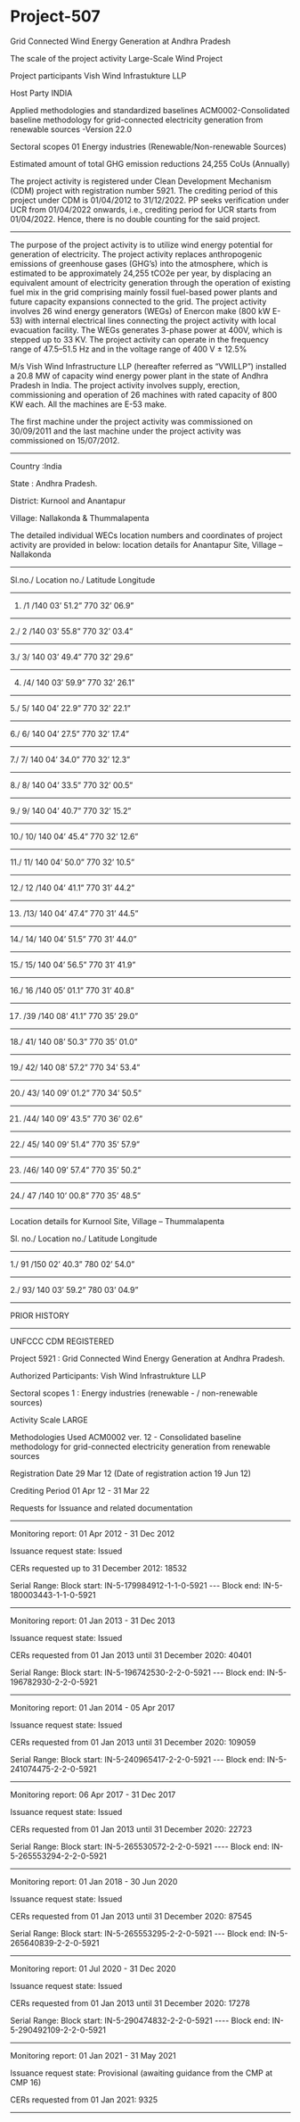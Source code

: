# Project-507
 Grid Connected Wind Energy Generation at Andhra Pradesh 

The scale of the project activity Large-Scale Wind Project

Project participants Vish Wind Infrastukture LLP

Host Party INDIA

Applied methodologies and standardized baselines ACM0002-Consolidated baseline methodology for
grid-connected electricity generation from
renewable sources -Version 22.0

Sectoral scopes 01 Energy industries (Renewable/Non-renewable
Sources)

Estimated amount of total GHG emission reductions
24,255 CoUs (Annually)

The project activity is registered under Clean Development Mechanism (CDM) project with
registration number 5921. The crediting period of this project under CDM is 01/04/2012 to
31/12/2022. PP seeks verification under UCR from 01/04/2022 onwards, i.e., crediting period for
UCR starts from 01/04/2022. Hence, there is no double counting for the said project. 

_____________
The purpose of the project activity is to utilize wind energy potential for generation of electricity. The
project activity replaces anthropogenic emissions of greenhouse gases (GHG’s) into the atmosphere,
which is estimated to be approximately 24,255 tCO2e per year, by displacing an equivalent amount
of electricity generation through the operation of existing fuel mix in the grid comprising mainly
fossil fuel-based power plants and future capacity expansions connected to the grid.
The project activity involves 26 wind energy generators (WEGs) of Enercon make (800 kW E-53)
with internal electrical lines connecting the project activity with local evacuation facility.
The WEGs generates 3-phase power at 400V, which is stepped up to 33 KV. The project activity can
operate in the frequency range of 47.5–51.5 Hz and in the voltage range of 400 V ± 12.5%

M/s Vish Wind Infrastructure LLP (hereafter referred as “VWILLP”) installed a 20.8 MW of capacity
wind energy power plant in the state of Andhra Pradesh in India. The project activity involves supply,
erection, commissioning and operation of 26 machines with rated capacity of 800 KW each. All the
machines are E-53 make.

The first machine under the project activity was commissioned on 30/09/2011 and the last machine
under the project activity was commissioned on 15/07/2012. 
___________
Country :India

State : Andhra Pradesh.

District: Kurnool and Anantapur 

Village: Nallakonda & Thummalapenta

The detailed individual WECs location numbers and coordinates of project activity are provided in
below:
location details for Anantapur Site, Village – Nallakonda
____________
Sl.no./ Location no./ Latitude Longitude
___________
1. /1 /140 03’ 51.2” 770 32’ 06.9”
_____________
2./ 2 /140 03’ 55.8” 770 32’ 03.4”
______________
3./ 3/ 140 03’ 49.4” 770 32’ 29.6”
________
4. /4/ 140 03’ 59.9” 770 32’ 26.1”
________
5./ 5/ 140 04’ 22.9” 770 32’ 22.1”
________
6./ 6/ 140 04’ 27.5” 770 32’ 17.4”
__________
7./ 7/ 140 04’ 34.0” 770 32’ 12.3”
__________
8./ 8/ 140 04’ 33.5” 770 32’ 00.5”
______
9./ 9/ 140 04’ 40.7” 770 32’ 15.2”
_______
10./ 10/ 140 04’ 45.4” 770 32’ 12.6”
_________
11./ 11/ 140 04’ 50.0” 770 32’ 10.5”
_________
12./ 12 /140 04’ 41.1” 770 31’ 44.2”
______
13. /13/ 140 04’ 47.4” 770 31’ 44.5”
_______
14./ 14/ 140 04’ 51.5” 770 31’ 44.0”
______
15./ 15/ 140 04’ 56.5” 770 31’ 41.9”
___________
16./ 16 /140 05’ 01.1” 770 31’ 40.8”
________
17. /39 /140 08’ 41.1” 770 35’ 29.0”
_______
18./ 41/ 140 08’ 50.3” 770 35’ 01.0”
________
19./ 42/ 140 08’ 57.2” 770 34’ 53.4”
_______
20./ 43/ 140 09’ 01.2” 770 34’ 50.5”
_______
21. /44/ 140 09’ 43.5” 770 36’ 02.6”
________
22./ 45/ 140 09’ 51.4” 770 35’ 57.9”
________
23. /46/ 140 09’ 57.4” 770 35’ 50.2”
_______
24./ 47 /140 10’ 00.8” 770 35’ 48.5”
___________
Location details for Kurnool Site, Village – Thummalapenta

Sl. no./ Location no./ Latitude Longitude
_______
1./ 91 /150 02’ 40.3” 780 02’ 54.0”
_____
2./ 93/ 140 03’ 59.2” 780 03’ 04.9” 
____________
PRIOR HISTORY
________
UNFCCC CDM REGISTERED

Project 5921 : Grid Connected Wind Energy Generation at Andhra Pradesh.

Authorized Participants: Vish Wind Infrastrukture LLP

Sectoral scopes	1 : Energy industries (renewable - / non-renewable sources)

Activity Scale	LARGE

Methodologies Used	ACM0002 ver. 12 - Consolidated baseline methodology for grid-connected electricity generation from renewable sources

Registration Date	29 Mar 12 (Date of registration action 19 Jun 12)

Crediting Period	01 Apr 12 - 31 Mar 22 

Requests for Issuance
and related documentation	
_______________
Monitoring report: 01 Apr 2012 - 31 Dec 2012 

Issuance request state: Issued

CERs requested up to 31 December 2012: 18532

Serial Range: Block start: IN-5-179984912-1-1-0-5921 ---     Block end: IN-5-180003443-1-1-0-5921
_____________

Monitoring report: 01 Jan 2013 - 31 Dec 2013 

Issuance request state: Issued

CERs requested from 01 Jan 2013 until 31 December 2020: 40401

Serial Range: Block start: IN-5-196742530-2-2-0-5921  ---    Block end: IN-5-196782930-2-2-0-5921
________________

Monitoring report: 01 Jan 2014 - 05 Apr 2017 

Issuance request state: Issued

CERs requested from 01 Jan 2013 until 31 December 2020: 109059

Serial Range: Block start: IN-5-240965417-2-2-0-5921   ---   Block end: IN-5-241074475-2-2-0-5921
________

Monitoring report: 06 Apr 2017 - 31 Dec 2017 

Issuance request state: Issued

CERs requested from 01 Jan 2013 until 31 December 2020: 22723

Serial Range: Block start: IN-5-265530572-2-2-0-5921   ----   Block end: IN-5-265553294-2-2-0-5921
______________

Monitoring report: 01 Jan 2018 - 30 Jun 2020 

Issuance request state: Issued

CERs requested from 01 Jan 2013 until 31 December 2020: 87545

Serial Range: Block start: IN-5-265553295-2-2-0-5921   ---   Block end: IN-5-265640839-2-2-0-5921
_____________

Monitoring report: 01 Jul 2020 - 31 Dec 2020

Issuance request state: Issued

CERs requested from 01 Jan 2013 until 31 December 2020: 17278

Serial Range: Block start: IN-5-290474832-2-2-0-5921  ----  Block end: IN-5-290492109-2-2-0-5921
_______________

Monitoring report: 01 Jan 2021 - 31 May 2021

Issuance request state: Provisional (awaiting guidance from the CMP at CMP 16)

CERs requested from 01 Jan 2021: 9325
________________
